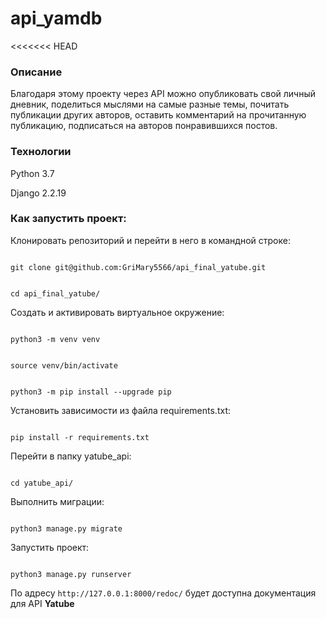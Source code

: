 # api_yamdb
<<<<<<< HEAD


  

### Описание

Благодаря этому проекту через API можно опубликовать свой личный дневник, поделиться мыслями на самые разные темы, почитать публикации других авторов, оставить комментарий на прочитанную публикацию, подписаться на авторов понравившихся постов.

### Технологии

Python 3.7

Django 2.2.19

### Как запустить проект:

Клонировать репозиторий и перейти в него в командной строке:

```

git clone git@github.com:GriMary5566/api_final_yatube.git

```

```

cd api_final_yatube/

```

  

  

Cоздать и активировать виртуальное окружение:

  

  

```

python3 -m venv venv

```

  

```

source venv/bin/activate

```

  

```

python3 -m pip install --upgrade pip

```

  

  

Установить зависимости из файла requirements.txt:

  

  

```

pip install -r requirements.txt

```

  

  

Перейти в папку yatube_api:

  

  

```

cd yatube_api/

```

  

  

Выполнить миграции:

  

  

```

python3 manage.py migrate

```
  

  

Запустить проект:

  

  

```

python3 manage.py runserver

```

  

По адресу `http://127.0.0.1:8000/redoc/` будет доступна документация для API **Yatube**

